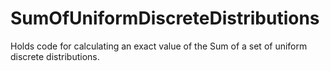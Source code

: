 # SumOfUniformDiscreteDistributions
Holds code for calculating an exact value of the Sum of a set of uniform discrete distributions.

